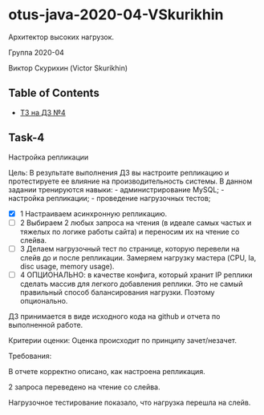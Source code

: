 # otus-java-2020-04-VSkurikhin

Архитектор высоких нагрузок.

Группа 2020-04

Виктор Скурихин (Victor Skurikhin)

## Table of Contents
- [ТЗ на ДЗ №4](#task-4)

## Task-4

Настройка репликации

Цель: В результате выполнения ДЗ вы настроите репликацию и протестируете ее влияние на производительность системы. В данном задании тренируются навыки: - администрирование MySQL; - настройка репликации; - проведение нагрузочных тестов;

  - [x] 1 Настраиваем асинхронную репликацию.
  - [ ] 2 Выбираем 2 любых запроса на чтения (в идеале самых частых и тяжелых по логике работы сайта) и переносим их на чтение со слейва.
  - [ ] 3 Делаем нагрузочный тест по странице, которую перевели на слейв до и после репликации. Замеряем нагрузку мастера (CPU, la, disc usage, memory usage).
  - [ ] 4 ОПЦИОНАЛЬНО: в качестве конфига, который хранит IP реплики сделать массив для легкого добавления реплики. Это не самый правильный способ балансирования нагрузки. Поэтому опционально.

ДЗ принимается в виде исходного кода на github и отчета по выполненной работе.

Критерии оценки: Оценка происходит по принципу зачет/незачет.

Требования:

В отчете корректно описано, как настроена репликация.

2 запроса переведено на чтение со слейва.

Нагрузочное тестирование показало, что нагрузка перешла на слейв.
